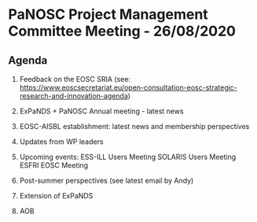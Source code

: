 PaNOSC Project Management Committee Meeting - 26/08/2020 
=========================================================

Agenda
------	

1. Feedback on the EOSC SRIA (see: https://www.eoscsecretariat.eu/open-consultation-eosc-strategic-research-and-innovation-agenda)

2. ExPaNDS + PaNOSC Annual meeting - latest news

3. EOSC-AISBL establishment: latest news and membership perspectives

4. Updates from WP leaders

5. Upcoming events: 
    ESS-ILL Users Meeting
    SOLARIS Users Meeting
    ESFRI EOSC Meeting

5. Post-summer perspectives (see latest email by Andy)

6. Extension of ExPaNDS

7. AOB



